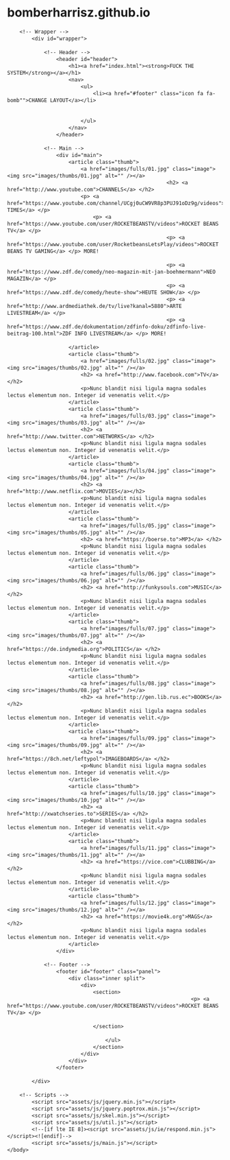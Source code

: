 # bomberharrisz.github.io
<!DOCTYPE HTML>
<!--
	K*LL COPS
	html5up.net | @ajlkn
	Free for personal and commercial use under the CCA 3.0 license (html5up.net/license)
-->
<html>
	<head>
		<title>K*LL COPS</title>
		<meta charset="utf-8" />
		<meta name="viewport" content="width=device-width, initial-scale=1, user-scalable=no" />
		<!--[if lte IE 8]><script src="assets/js/ie/html5shiv.js"></script><![endif]-->
		<link rel="stylesheet" href="assets/css/main.css" />
		<!--[if lte IE 9]><link rel="stylesheet" href="assets/css/ie9.css" /><![endif]-->
		<!--[if lte IE 8]><link rel="stylesheet" href="assets/css/ie8.css" /><![endif]-->
	</head>
	<body>

		<!-- Wrapper -->
			<div id="wrapper">

				<!-- Header -->
					<header id="header">
						<h1><a href="index.html"><strong>FUCK THE SYSTEM</strong></a></h1>
						<nav>
							<ul>
								<li><a href="#footer" class="icon fa fa-bomb"">CHANGE LAYOUT</a></li>


							</ul>
						</nav>
					</header>

				<!-- Main -->
					<div id="main">
						<article class="thumb">
							<a href="images/fulls/01.jpg" class="image"><img src="images/thumbs/01.jpg" alt="" /></a>
                                                        <h2> <a href="http://www.youtube.com">CHANNELS</a> </h2>
							<p> <a href="https://www.youtube.com/channel/UCgj0uCW9VR8p3PUJ91oDz9g/videos">NOKTURNAL TIMES</a> </p>
						        <p> <a href="https://www.youtube.com/user/ROCKETBEANSTV/videos">ROCKET BEANS TV</a> </p> 
                                                        <p> <a href="https://www.youtube.com/user/RocketbeansLetsPlay/videos">ROCKET BEANS TV GAMING</a> </p> MORE!
                                               
                                                        <p> <a href="https://www.zdf.de/comedy/neo-magazin-mit-jan-boehmermann">NEO MAGAZIN</a> </p> 
                                                        <p> <a href="https://www.zdf.de/comedy/heute-show">HEUTE SHOW</a> </p> 
                                                        <p> <a href="http://www.ardmediathek.de/tv/live?kanal=5880">ARTE LIVESTREAM</a> </p>
                                                        <p> <a href="https://www.zdf.de/dokumentation/zdfinfo-doku/zdfinfo-live-beitrag-100.html">ZDF INFO LIVESTREAM</a> </p> MORE!

						</article>
						<article class="thumb">
							<a href="images/fulls/02.jpg" class="image"><img src="images/thumbs/02.jpg" alt="" /></a>
							<h2> <a href="http://www.facebook.com">TV</a> </h2>
							<p>Nunc blandit nisi ligula magna sodales lectus elementum non. Integer id venenatis velit.</p>
						</article>
						<article class="thumb">
							<a href="images/fulls/03.jpg" class="image"><img src="images/thumbs/03.jpg" alt="" /></a>
							<h2> <a href="http://www.twitter.com">NETWORKS</a> </h2>
							<p>Nunc blandit nisi ligula magna sodales lectus elementum non. Integer id venenatis velit.</p>
						</article>
						<article class="thumb">
							<a href="images/fulls/04.jpg" class="image"><img src="images/thumbs/04.jpg" alt="" /></a>
							<h2> <a href="http://www.netflix.com">MOVIES</a></h2>
							<p>Nunc blandit nisi ligula magna sodales lectus elementum non. Integer id venenatis velit.</p>
						</article>
						<article class="thumb">
							<a href="images/fulls/05.jpg" class="image"><img src="images/thumbs/05.jpg" alt="" /></a>
							<h2> <a href="https://boerse.to">MP3</a> </h2>
							<p>Nunc blandit nisi ligula magna sodales lectus elementum non. Integer id venenatis velit.</p>
						</article>
						<article class="thumb">
							<a href="images/fulls/06.jpg" class="image"><img src="images/thumbs/06.jpg" alt="" /></a>
							<h2> <a href="http://funkysouls.com">MUSIC</a> </h2>
							<p>Nunc blandit nisi ligula magna sodales lectus elementum non. Integer id venenatis velit.</p>
						</article>
						<article class="thumb">
							<a href="images/fulls/07.jpg" class="image"><img src="images/thumbs/07.jpg" alt="" /></a>
							<h2> <a href="https://de.indymedia.org">POLITICS</a> </h2>
							<p>Nunc blandit nisi ligula magna sodales lectus elementum non. Integer id venenatis velit.</p>
						</article>
						<article class="thumb">
							<a href="images/fulls/08.jpg" class="image"><img src="images/thumbs/08.jpg" alt="" /></a>
							<h2> <a href="http://gen.lib.rus.ec">BOOKS</a> </h2>
							<p>Nunc blandit nisi ligula magna sodales lectus elementum non. Integer id venenatis velit.</p>
						</article>
						<article class="thumb">
							<a href="images/fulls/09.jpg" class="image"><img src="images/thumbs/09.jpg" alt="" /></a>
							<h2> <a href="https://8ch.net/leftypol">IMAGEBOARDS</a> </h2>
							<p>Nunc blandit nisi ligula magna sodales lectus elementum non. Integer id venenatis velit.</p>
						</article>
						<article class="thumb">
							<a href="images/fulls/10.jpg" class="image"><img src="images/thumbs/10.jpg" alt="" /></a>
							<h2> <a href="http://xwatchseries.to">SERIES</a> </h2>
							<p>Nunc blandit nisi ligula magna sodales lectus elementum non. Integer id venenatis velit.</p>
						</article>
						<article class="thumb">
							<a href="images/fulls/11.jpg" class="image"><img src="images/thumbs/11.jpg" alt="" /></a>
							<h2> <a href="https://vice.com">CLUBBING</a> </h2>
							<p>Nunc blandit nisi ligula magna sodales lectus elementum non. Integer id venenatis velit.</p>
						</article>
						<article class="thumb">
							<a href="images/fulls/12.jpg" class="image"><img src="images/thumbs/12.jpg" alt="" /></a>
							<h2> <a href="https://movie4k.org">MAGS</a> </h2>
							<p>Nunc blandit nisi ligula magna sodales lectus elementum non. Integer id venenatis velit.</p>
						</article>
					</div>

				<!-- Footer -->
					<footer id="footer" class="panel">
						<div class="inner split">
							<div>
								<section>
                                                                <p> <a href="https://www.youtube.com/user/ROCKETBEANSTV/videos">ROCKET BEANS TV</a> </p> 

								</section>
			                                     
									</ul>
								</section>
							</div>
						</div>
					</footer>

			</div>

		<!-- Scripts -->
			<script src="assets/js/jquery.min.js"></script>
			<script src="assets/js/jquery.poptrox.min.js"></script>
			<script src="assets/js/skel.min.js"></script>
			<script src="assets/js/util.js"></script>
			<!--[if lte IE 8]><script src="assets/js/ie/respond.min.js"></script><![endif]-->
			<script src="assets/js/main.js"></script>
	</body>
</html>
